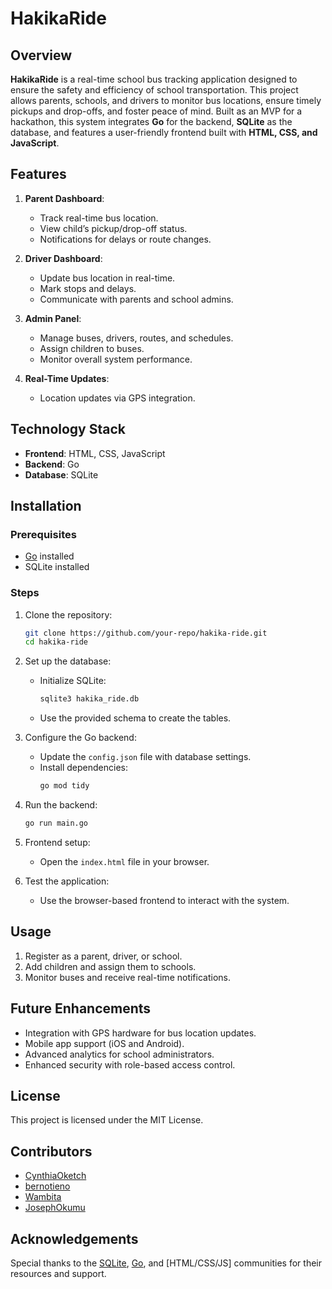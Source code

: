 # HakikaRide

## Overview
**HakikaRide** is a real-time school bus tracking application designed to ensure the safety and efficiency of school transportation. This project allows parents, schools, and drivers to monitor bus locations, ensure timely pickups and drop-offs, and foster peace of mind. Built as an MVP for a hackathon, this system integrates **Go** for the backend, **SQLite** as the database, and features a user-friendly frontend built with **HTML, CSS, and JavaScript**.

## Features
1. **Parent Dashboard**: 
   - Track real-time bus location.
   - View child’s pickup/drop-off status.
   - Notifications for delays or route changes.

2. **Driver Dashboard**:
   - Update bus location in real-time.
   - Mark stops and delays.
   - Communicate with parents and school admins.

3. **Admin Panel**:
   - Manage buses, drivers, routes, and schedules.
   - Assign children to buses.
   - Monitor overall system performance.

4. **Real-Time Updates**:
   - Location updates via GPS integration.

## Technology Stack
- **Frontend**: HTML, CSS, JavaScript
- **Backend**: Go
- **Database**: SQLite

## Installation
### Prerequisites
- [Go](https://go.dev/) installed
- SQLite installed

### Steps
1. Clone the repository:
   ```bash
   git clone https://github.com/your-repo/hakika-ride.git
   cd hakika-ride
   ```

2. Set up the database:
   - Initialize SQLite:
     ```bash
     sqlite3 hakika_ride.db
     ```
   - Use the provided schema to create the tables.

3. Configure the Go backend:
   - Update the `config.json` file with database settings.
   - Install dependencies:
     ```bash
     go mod tidy
     ```

4. Run the backend:
   ```bash
   go run main.go
   ```

5. Frontend setup:
   - Open the `index.html` file in your browser.

6. Test the application:
   - Use the browser-based frontend to interact with the system.

## Usage
1. Register as a parent, driver, or school.
2. Add children and assign them to schools.
3. Monitor buses and receive real-time notifications.

## Future Enhancements
- Integration with GPS hardware for bus location updates.
- Mobile app support (iOS and Android).
- Advanced analytics for school administrators.
- Enhanced security with role-based access control.

## License
This project is licensed under the MIT License.

## Contributors
- [CynthiaOketch](https://github.com/CynthiaOketch)
- [bernotieno](https://github.com/bernotieno)
- [Wambita](https://github.com/Wambita)
- [JosephOkumu](https://github.com/JosephOkumu)

## Acknowledgements
Special thanks to the [SQLite](https://sqlite.org/), [Go](https://go.dev/), and [HTML/CSS/JS] communities for their resources and support.

